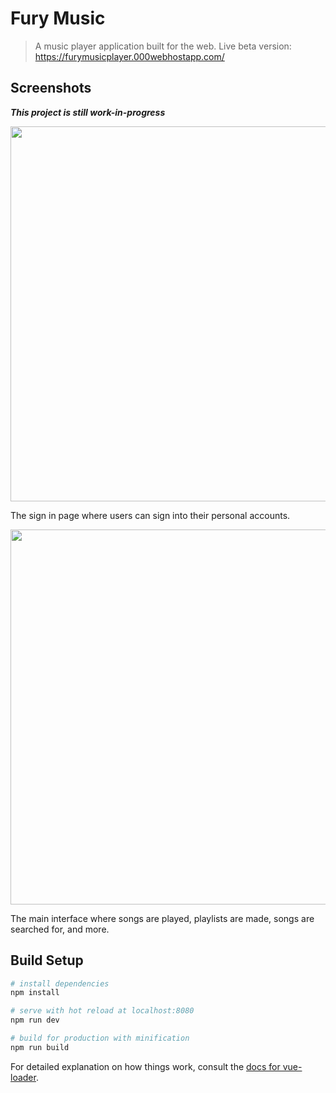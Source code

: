 # Fury Music

> A music player application built for the web.
> Live beta version: https://furymusicplayer.000webhostapp.com/
 
## Screenshots

***This project is still work-in-progress*** 

  <img src="https://i.ibb.co/GMYzRLp/fury-login-JPG.jpg" width="600"> 

The sign in page where users can sign into their personal accounts. 

  <img src="https://i.ibb.co/mBbqCB6/fury-player.jpg" width="600">

The main interface where songs are played, playlists are made, songs are searched for, and more. 


## Build Setup

``` bash
# install dependencies
npm install

# serve with hot reload at localhost:8080
npm run dev

# build for production with minification
npm run build
```

For detailed explanation on how things work, consult the [docs for vue-loader](http://vuejs.github.io/vue-loader).
